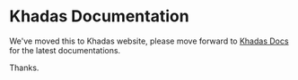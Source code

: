 # Khadas Documentation

We've moved this to Khadas website, please move forward to [Khadas Docs](http://docs.khadas.com) for the latest documentations.

Thanks.
